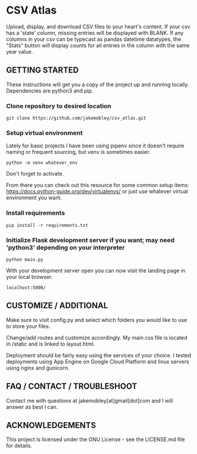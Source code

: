 # CSV Atlas
Upload, display, and download CSV files to your heart's content. 
If your csv has a 'state' column, missing entries will be displayed with BLANK.
If any columns in your csv can be typecast as pandas datetime datatypes, the "Stats" button will display counts
for all entries in the column with the same year value.

## GETTING STARTED

These instructions will get you a copy of the project up and running locally.
Dependencies are python3 and pip.

### Clone repository to desired location
```
git clone https://github.com/jakemobley/csv_atlas.git
```

### Setup virtual environment

Lately for basic projects I have been using pipenv since it doesn't require naming or frequent sourcing, but venv is 
sometimes easier.
```
python -m venv whatever_env
```
Don't forget to activate.

From there you can check out this resource for some common setup items: 
https://docs.python-guide.org/dev/virtualenvs/ or just use whatever virtual environment you want.

### Install requirements
```
pip install -r requirements.txt
```

### Initialize Flask development server if you want; may need 'python3' depending on your interpreter
```
python main.py
```

With your development server open you can now visit the landing page in your local browser.
```
localhost:5000/
```

## CUSTOMIZE / ADDITIONAL

Make sure to visit config.py and select which folders you would like to use to store your files.

Change/add routes and customize accordingly. My main.css file is located in /static and is linked to layout.html.

Deployment should be fairly easy using the services of your choice. I tested deployments using App Engine on 
Google Cloud Platform and linux servers using nginx and gunicorn.

## FAQ / CONTACT / TROUBLESHOOT

Contact me with questions at jakemobley[at]gmail[dot]com and I will answer as best I can.

## ACKNOWLEDGEMENTS

This project is licensed under the GNU License - see the LICENSE.md file for details.
